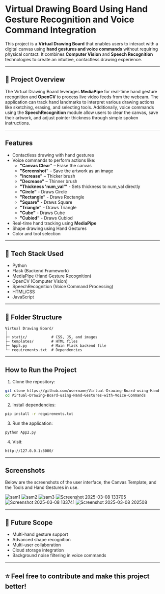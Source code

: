 # **Virtual Drawing Board Using Hand Gesture Recognition and Voice Command Integration**  
This project is a **Virtual Drawing Board** that enables users to interact with a digital canvas using **hand gestures and voice commands** without requiring physical contact. It combines **Computer Vision** and **Speech Recognition** technologies to create an intuitive, contactless drawing experience.

---

## 🔑 **Project Overview**  
The Virtual Drawing Board leverages **MediaPipe** for real-time hand gesture recognition and **OpenCV** to process live video feeds from the webcam. The application can track hand landmarks to interpret various drawing actions like sketching, erasing, and selecting tools. Additionally, voice commands using the **SpeechRecognition** module allow users to clear the canvas, save their artwork, and adjust pointer thickness through simple spoken instructions.

---

## **Features**  
- Contactless drawing with hand gestures  
- Voice commands to perform actions like:
    - **"Canvas Clear"** – Erase the canvas  
    - **"Screenshot"** – Save the artwork as an image 
    - **"Increase"** – Thicker brush  
    - **"Decrease"** – Thinner brush
    - **"Thickness 'num_val'"** - Sets thickness to num_val directly
    - **"Circle"** - Draws Circle
    - **"Rectangle"** - Draws Rectangle
    - **"Square"** - Draws Square
    - **"Triangle"** - Draws Triangle
    - **"Cube"** - Draws Cube
    - **"Cubiod"** - Draws Cubiod
- Real-time hand tracking using **MediaPipe**    
- Shape drawing using Hand Gestures
- Color and tool selection  

---

## 🎯 **Tech Stack Used**  
- Python  
- Flask (Backend Framework)  
- MediaPipe (Hand Gesture Recognition)  
- OpenCV (Computer Vision)  
- SpeechRecognition (Voice Command Processing)  
- HTML/CSS  
- JavaScript  

---

## 📌 **Folder Structure**  
```
Virtual Drawing Board/
│
├─ static/           # CSS, JS, and images
├─ templates/        # HTML files
├─ App5.py           # Main Flask backend file
└─ requirements.txt  # Dependencies
```

---

## **How to Run the Project**  
1. Clone the repository:  
```bash
git clone https://github.com/username/Virtual-Drawing-Board-using-Hand-Gestures-with-Voice-Commands.git
cd Virtual-Drawing-Board-using-Hand-Gestures-with-Voice-Commands
```
2. Install dependencies:  
```bash
pip install -r requirements.txt
```
3. Run the application:  
```bash
python App2.py
```
4. Visit:  
```
http://127.0.0.1:5000/
```

---

## **Screenshots**  
Below are the screenshots of the user interface, the Canvas Template, and the Tools and Hand Gestures in use.

![sam1](https://github.com/user-attachments/assets/522120b5-e3d3-48af-8bc4-bf689cd36383)
![sam2](https://github.com/user-attachments/assets/c35c2c32-a303-418e-926f-1b0b73082d18)
![sam3](https://github.com/user-attachments/assets/369ea965-9747-44a4-acfb-bb40a430ddc5)
![Screenshot 2025-03-08 133705](https://github.com/user-attachments/assets/7bca4c65-962f-4fe3-ab35-4c52d7391c54)
![Screenshot 2025-03-08 133741](https://github.com/user-attachments/assets/cf5873da-fd5b-4788-a645-25404b9dd80f)
![Screenshot 2025-03-08 202508](https://github.com/user-attachments/assets/b3c3263c-7165-40a7-a038-5470cd6fb791)


---

## 🎯 **Future Scope**  
- Multi-hand gesture support  
- Advanced shape recognition  
- Multi-user collaboration  
- Cloud storage integration  
- Background noise filtering in voice commands  


---

## ⭐ **Feel free to contribute and make this project better!**
